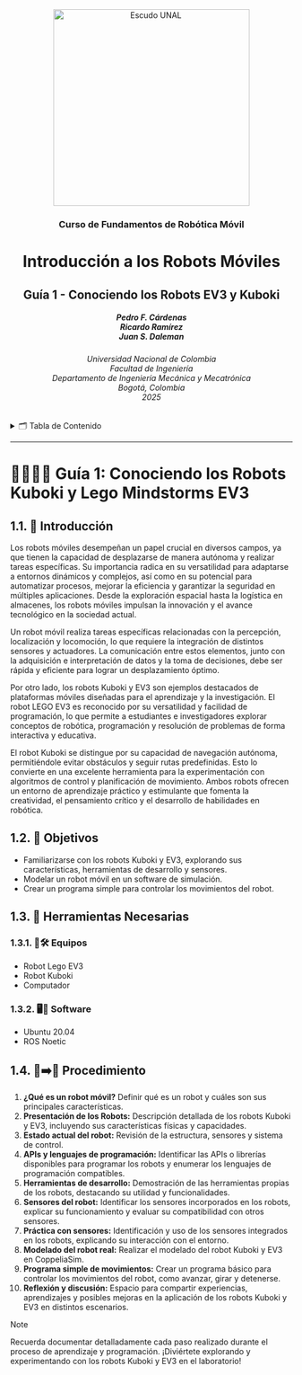 <div id="banner" align="center">
<picture>
    <source srcset="https://imgur.com/5bYAzsb.png" media="(prefers-color-scheme: dark)">
    <source srcset="https://imgur.com/Os03JoE.png" media="(prefers-color-scheme: light)">
    <img src="https://imgur.com/Os03JoE.png" alt="Escudo UNAL" width="350px">
</picture>

<h3>Curso de Fundamentos de Robótica Móvil</h3>

<h1>Introducción a los Robots Móviles</h1>

<h2>Guía 1 - Conociendo los Robots EV3 y Kuboki</h2>

<h5>Pedro F. Cárdenas<br>
    Ricardo Ramírez<br>
    Juan S. Daleman</h5>

<h6>Universidad Nacional de Colombia<br>
    Facultad de Ingeniería<br>
    Departamento de Ingeniería Mecánica y Mecatrónica<br>
    Bogotá, Colombia<br>
    2025</h6>
</div>

<details>
    <summary>🗂️ Tabla de Contenido</summary>

<!-- TOC -->
- [1.1. 📖 Introducción](#11--introducción)
- [1.2. 🎯 Objetivos](#12--objetivos)
- [1.3. 🧰 Herramientas Necesarias](#13--herramientas-necesarias)
  - [1.3.1. 🔭🛠️ Equipos](#131-️-equipos)
  - [1.3.2. 🖥️💾 Software](#132-️-software)
- [1.4. 🔧➡️🚀 Procedimiento](#14-️-procedimiento)
</details>

---

<h1> 🕵🏼🤖🚗 Guía 1: Conociendo los Robots Kuboki y Lego Mindstorms EV3 </h1>

## 1.1. 📖 Introducción

Los robots móviles desempeñan un papel crucial en diversos campos, ya que tienen la capacidad de desplazarse de manera autónoma y realizar tareas específicas. Su importancia radica en su versatilidad para adaptarse a entornos dinámicos y complejos, así como en su potencial para automatizar procesos, mejorar la eficiencia y garantizar la seguridad en múltiples aplicaciones. Desde la exploración espacial hasta la logística en almacenes, los robots móviles impulsan la innovación y el avance tecnológico en la sociedad actual.  

Un robot móvil realiza tareas específicas relacionadas con la percepción, localización y locomoción, lo que requiere la integración de distintos sensores y actuadores. La comunicación entre estos elementos, junto con la adquisición e interpretación de datos y la toma de decisiones, debe ser rápida y eficiente para lograr un desplazamiento óptimo.

Por otro lado, los robots Kuboki y EV3 son ejemplos destacados de plataformas móviles diseñadas para el aprendizaje y la investigación. El robot LEGO EV3 es reconocido por su versatilidad y facilidad de programación, lo que permite a estudiantes e investigadores explorar conceptos de robótica, programación y resolución de problemas de forma interactiva y educativa.

El robot Kuboki se distingue por su capacidad de navegación autónoma, permitiéndole evitar obstáculos y seguir rutas predefinidas. Esto lo convierte en una excelente herramienta para la experimentación con algoritmos de control y planificación de movimiento. Ambos robots ofrecen un entorno de aprendizaje práctico y estimulante que fomenta la creatividad, el pensamiento crítico y el desarrollo de habilidades en robótica.

## 1.2. 🎯 Objetivos

- Familiarizarse con los robots Kuboki y EV3, explorando sus características, herramientas de desarrollo y sensores.
- Modelar un robot móvil en un software de simulación.
- Crear un programa simple para controlar los movimientos del robot.

## 1.3. 🧰 Herramientas Necesarias

### 1.3.1. 🔭🛠️ Equipos

- Robot Lego EV3
- Robot Kuboki
- Computador

### 1.3.2. 🖥️💾 Software

- Ubuntu 20.04
- ROS Noetic

## 1.4. 🔧➡️🚀 Procedimiento 

1. **¿Qué es un robot móvil?** Definir qué es un robot y cuáles son sus principales características.
2. **Presentación de los Robots:** Descripción detallada de los robots Kuboki y EV3, incluyendo sus características físicas y capacidades.
3. **Estado actual del robot:** Revisión de la estructura, sensores y sistema de control.
4. **APIs y lenguajes de programación:** Identificar las APIs o librerías disponibles para programar los robots y enumerar los lenguajes de programación compatibles.
5. **Herramientas de desarrollo:** Demostración de las herramientas propias de los robots, destacando su utilidad y funcionalidades.
6. **Sensores del robot:** Identificar los sensores incorporados en los robots, explicar su funcionamiento y evaluar su compatibilidad con otros sensores.
7. **Práctica con sensores:** Identificación y uso de los sensores integrados en los robots, explicando su interacción con el entorno.
8. **Modelado del robot real:** Realizar el modelado del robot Kuboki y EV3 en CoppeliaSim.
9. **Programa simple de movimientos:** Crear un programa básico para controlar los movimientos del robot, como avanzar, girar y detenerse.
10. **Reflexión y discusión:** Espacio para compartir experiencias, aprendizajes y posibles mejoras en la aplicación de los robots Kuboki y EV3 en distintos escenarios.

>[!NOTE]
>Recuerda documentar detalladamente cada paso realizado durante el proceso de aprendizaje y programación. ¡Diviértete explorando y experimentando con los robots Kuboki y EV3 en el laboratorio!
